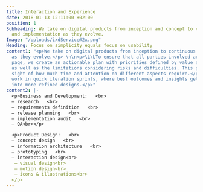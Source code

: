 ```yaml
---
title: Interaction and Experience
date: 2018-01-13 12:11:00 +02:00
position: 1
Subheading: We take on digital products from inception and concept to continuous adaption
  and implementation as they evolve.
Image: "/uploads/ixdService@2x.png"
Heading: Focus on simplicity equals focus on usability
content1: "<p>We take on digital products from inception to continuous and new iterations
  as they evolve.</p> \n\n<p>\L\LTo ensure that all parties involved are on the same
  page, we create an actionable plan with priorities defined by value and effort,
  as well as the limitations considering risks and difficulties. This provides a clear
  sight of how much time and attention do different aspects require.</p>\n\n<p>We
  work in quick iteration sprints, where best outcomes and insights get distilled
  into more refined designs.</p>"
content2: |-
  <p>Business and Development:   <br>
  — research   <br>
  — requirements definition   <br>
  — release planning   <br>
  — implementation audit   <br>
  — QA<br></p>

  <p>Product Design:   <br>
  — concept design   <br>
  — information architecture   <br>
  — prototyping   <br>
  — interaction design<br>
   — visual design<br>
   — motion design<br>
   — icons & illustrations<br>
  </p>
---
```


